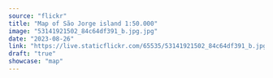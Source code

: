 ```yaml
---
source: "flickr"
title: "Map of São Jorge island 1:50.000"
image: "53141921502_84c64df391_b.jpg.jpg"
date: "2023-08-26"
link: "https://live.staticflickr.com/65535/53141921502_84c64df391_b.jpg"
draft: "true"
showcase: "map"
---
```

